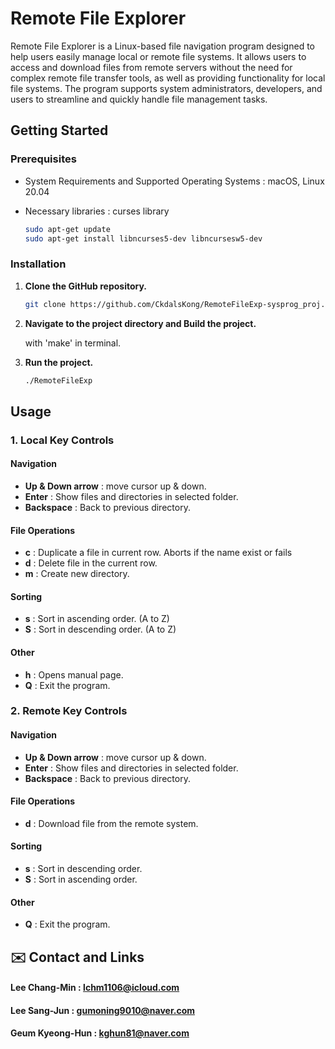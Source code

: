# **Remote File Explorer**



Remote File Explorer is a Linux-based file navigation program designed to help users easily manage local or remote file systems. It allows users to access and download files from remote servers without the need for complex remote file transfer tools, as well as providing functionality for local file systems. The program supports system administrators, developers, and users to streamline and quickly handle file management tasks.



## Getting Started

### Prerequisites

- System Requirements and Supported Operating Systems
  : macOS, Linux 20.04

- Necessary libraries
  : curses library 

  ```sh
  sudo apt-get update
  sudo apt-get install libncurses5-dev libncursesw5-dev
  ```

### Installation

1. **Clone the GitHub repository.**

   ```sh
   git clone https://github.com/CkdalsKong/RemoteFileExp-sysprog_proj.git
   ```

   

2. **Navigate to the project directory and Build the project.**

   with 'make' in terminal.

3. **Run the project.**

   ```sh
   ./RemoteFileExp
   ```



## **Usage**

### **1. Local Key Controls**

#### **Navigation**

- **Up & Down arrow**
  : move cursor up & down.
- **Enter**
  : Show files and directories in selected folder.
- **Backspace**
  : Back to previous directory.

#### **File Operations**

- **c** : Duplicate a file in current row. Aborts if the name exist or fails
- **d** : Delete file in the current row.
- **m** : Create new directory.

#### **Sorting**

- **s** : Sort in ascending order. (A to Z)
- **S** : Sort in descending order. (A to Z)

#### **Other**

- **h** : Opens manual page.
- **Q** : Exit the program.

### **2. Remote Key Controls**

#### **Navigation**

- **Up & Down arrow**
  : move cursor up & down.
- **Enter**
  : Show files and directories in selected folder.
- **Backspace**
  : Back to previous directory.

#### **File Operations**

- **d** : Download file from the remote system.

#### **Sorting**

- **s** : Sort in descending order.
- **S** : Sort in ascending order.

#### **Other**

- **Q** : Exit the program.



## ✉️ Contact and Links

#### Lee Chang-Min : lchm1106@icloud.com

#### Lee Sang-Jun : gumoning9010@naver.com

#### Geum Kyeong-Hun : kghun81@naver.com

